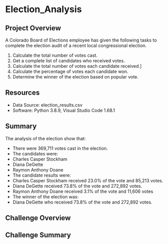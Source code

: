 # Election_Analysis

## Project Overview

A Colorado Board of Elections employee has given the following tasks to complete the election audit of a recent local congressional election.

1. Calculate the total number of votes cast.
2. Get a complete list of candidates who received votes.
3. Calculate the total number of votes each candidate received.]
4. Calculate the percentage of votes each candidate won.
5. Determine the winner of the election based on popular vote.

## Resources
- Data Source: election_results.csv
- Software: Python 3.8.9, Visual Studio Code 1.68.1

## Summary 

The analysis of the election show that:
- There were 369,711 votes cast in the election.
- The candidates were:
-   Charles Casper Stockham
-   Diana DeGette
-   Raymon Anthony Doane
- The candidate results were:
- Charles Casper Stockham received 23.0% of the vote and 85,213 votes.
- Diana DeGette received 73.8% of the vote and 272,892 votes.
- Raymon Anthony Doane received 3.1% of the vote and 11,606 votes
- The winner of the election was:
- Diana DeGette who received 73.8% of the vote and 272,892 votes.

## Challenge Overview

## Challenge Summary 
